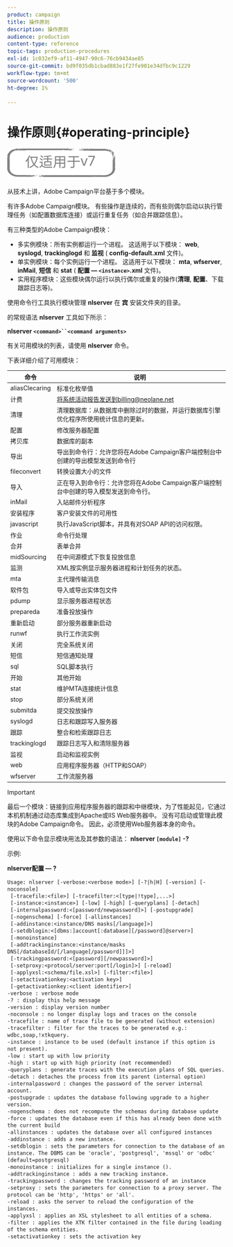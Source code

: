 ```yaml
---
product: campaign
title: 操作原则
description: 操作原则
audience: production
content-type: reference
topic-tags: production-procedures
exl-id: 1c032ef9-af11-4947-90c6-76cb9434ae85
source-git-commit: bd9f035db1cbad883e1f27fe901e34dfbc9c1229
workflow-type: tm+mt
source-wordcount: '500'
ht-degree: 1%

---
```


# 操作原则{#operating-principle}

![](../../assets/v7-only.svg)

从技术上讲，Adobe Campaign平台基于多个模块。

有许多Adobe Campaign模块。 有些操作是连续的，而有些则偶尔启动以执行管理任务（如配置数据库连接）或运行重复任务（如合并跟踪信息）。

有三种类型的Adobe Campaign模块：

* 多实例模块：所有实例都运行一个进程。 这适用于以下模块： **web**, **syslogd**, **trackinglogd** 和 **监视** ( **config-default.xml** 文件)。
* 单实例模块：每个实例运行一个进程。 这适用于以下模块： **mta**, **wfserver**, **inMail**, **短信** 和 **stat** ( **配置 — `<instance>`.xml** 文件)。
* 实用程序模块：这些模块偶尔运行以执行偶尔或重复的操作(**清理**, **配置**、下载跟踪日志等)。

使用命令行工具执行模块管理 **nlserver** 在 **宾** 安装文件夹的目录。

的常规语法 **nlserver** 工具如下所示：

**nlserver `<command>``<command arguments>`**

有关可用模块的列表，请使用 **nlserver** 命令。

下表详细介绍了可用模块：

| 命令 | 说明 |
|---|---|
| aliasClecaring | 标准化枚举值 |
| 计费 | 将系统活动报告发送到billing@neolane.net |
| 清理 | 清理数据库：从数据库中删除过时的数据，并运行数据库引擎优化程序所使用统计信息的更新。 |
| 配置 | 修改服务器配置 |
| 拷贝库 | 数据库的副本 |
| 导出 | 导出到命令行：允许您将在Adobe Campaign客户端控制台中创建的导出模型发送到命令行 |
| fileconvert | 转换设置大小的文件 |
| 导入 | 正在导入到命令行：允许您将在Adobe Campaign客户端控制台中创建的导入模型发送到命令行。 |
| inMail | 入站邮件分析程序 |
| 安装程序 | 客户安装文件的可用性 |
| javascript | 执行JavaScript脚本，并具有对SOAP API的访问权限。 |
| 作业 | 命令行处理 |
| 合并 | 表单合并 |
| midSourcing | 在中间源模式下恢复投放信息 |
| 监测 | XML按实例显示服务器进程和计划任务的状态。 |
| mta | 主代理传输消息 |
| 软件包 | 导入或导出实体包文件 |
| pdump | 显示服务器进程状态 |
| prepareda | 准备投放操作 |
| 重新启动 | 部分服务器重新启动 |
| runwf | 执行工作流实例 |
| 关闭 | 完全系统关闭 |
| 短信 | 短信通知处理 |
| sql | SQL脚本执行 |
| 开始 | 其他开始 |
| stat | 维护MTA连接统计信息 |
| stop | 部分系统关闭 |
| submitda | 提交投放操作 |
| syslogd | 日志和跟踪写入服务器 |
| 跟踪 | 整合和检索跟踪日志 |
| trackinglogd | 跟踪日志写入和清除服务器 |
| 监视 | 启动和监视实例 |
| web | 应用程序服务器（HTTP和SOAP） |
| wfserver | 工作流服务器 |

>[!IMPORTANT]
>
>最后一个模块：链接到应用程序服务器的跟踪和中继模块，为了性能起见，它通过本机机制通过动态库集成到Apache或IIS Web服务器中。 没有可启动或管理此模块的Adobe Campaign命令。 因此，必须使用Web服务器本身的命令。

使用以下命令显示模块用法及其参数的语法： **nlserver `[module]` -?**

示例:

**nlserver配置 — ?**

```
Usage: nlserver [-verbose:<verbose mode>] [-?|h|H] [-version] [-noconsole]
 [-tracefile:<file>] [-tracefilter:<[type|!type],...>]
 [-instance:<instance>] [-low] [-high] [-queryplans] [-detach]
 [-internalpassword:<[password/newpassword]>] [-postupgrade]
 [-nogenschema] [-force] [-allinstances]
 [-addinstance:<instance/DNS masks[/language]>]
 [-setdblogin:<[dbms:]account[:database][/password]@server>]
 [-monoinstance]
 [-addtrackinginstance:<instance/masks DNS[/databaseId/[/language[/password]]]>]
 [-trackingpassword:<[password][/newpassword]>]
 [-setproxy:<protocol/server:port[/login]>] [-reload]
 [-applyxsl:<schema/file.xsl>] [-filter:<file>]
 [-setactivationkey:<activation key>]
 [-getactivationkey:<client identifier>]
-verbose : verbose mode
-? : display this help message
-version : display version number
-noconsole : no longer display logs and traces on the console
-tracefile : name of trace file to be generated (without extension)
-tracefilter : filter for the traces to be generated e.g.: wdbc,soap,!xtkquery.
-instance : instance to be used (default instance if this option is not present).
-low : start up with low priority
-high : start up with high priority (not recommended)
-queryplans : generate traces with the execution plans of SQL queries.
-detach : detaches the process from its parent (internal option)
-internalpassword : changes the password of the server internal account.
-postupgrade : updates the database following upgrade to a higher version. 
-nogenschema : does not recompute the schemas during database update
-force : updates the database even if this has already been done with the current build 
-allinstances : updates the database over all configured instances
-addinstance : adds a new instance.
-setdblogin : sets the parameters for connection to the database of an instance. The DBMS can be 'oracle', 'postgresql', 'mssql' or 'odbc' (default=postgresql)
-monoinstance : initializes for a single instance ().
-addtrackinginstance : adds a new tracking instance.
-trackingpassword : changes the tracking password of an instance
-setproxy : sets the parameters for connection to a proxy server. The protocol can be 'http', 'https' or 'all'.
-reload : asks the server to reload the configuration of the instances. 
-applyxsl : applies an XSL stylesheet to all entities of a schema. 
-filter : applies the XTK filter contained in the file during loading of the schema entities.
-setactivationkey : sets the activation key
```
